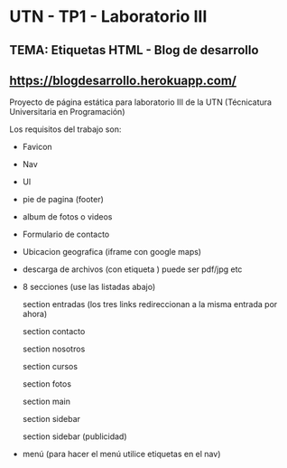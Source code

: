 # UTN - TP1 - Laboratorio III

## TEMA: Etiquetas HTML - Blog de desarrollo

## https://blogdesarrollo.herokuapp.com/

Proyecto de página estática para laboratorio III de la UTN (Técnicatura Universitaria en Programación)

Los requisitos del trabajo son:

- Favicon

- Nav

- Ul

- pie de pagina (footer)

- album de fotos o videos

- Formulario de contacto

- Ubicacion geografica (iframe con google maps)

- descarga de archivos (con etiqueta <a>) puede ser pdf/jpg etc
  

- 8 secciones (use las listadas abajo)
  
    section entradas (los tres links redireccionan a la misma entrada por ahora)
  
    section contacto
  
    section nosotros
  
    section cursos
  
    section fotos
  
    section main
  
    section sidebar
  
    section sidebar (publicidad)
  

- menú (para hacer el menú utilice etiquetas <a> en el nav)
